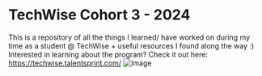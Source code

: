 # TechWise Cohort 3 - 2024 
This is a repository of all the things I learned/ have worked on during my time as a student @ TechWise + useful resources I found along the way :) 
Interested in learning about the program? Check it out here: https://techwise.talentsprint.com/
![image](https://github.com/ZDavila3/TechWise/assets/115113559/42e1a4ba-9a12-4edf-96f1-3586929df9c6)

